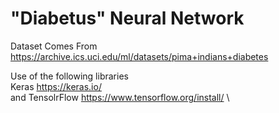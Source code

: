 # "Diabetus" Neural Network

Dataset Comes From https://archive.ics.uci.edu/ml/datasets/pima+indians+diabetes

Use of  the following libraries \
Keras https://keras.io/ \
and TensolrFlow https://www.tensorflow.org/install/ \

